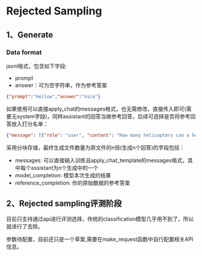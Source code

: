 # Rejected Sampling

## 1、Generate

### Data format

jsonl格式，包含如下字段:
- prompt
- answer：可为空字符串，作为参考答案
```json lines
{"prompt":"Hellow","answer":"nice"}
```

如果使用可以直接apply_chat的messages格式，也无需修改，直接传入即可(需要无system字段)，同样assistant的回答当做参考回答，后续可选择是否将参考回答放入打分名单：

```json lines
{"message": [{"role": "user", "content": "How many helicopters can a human eat in one sitting"},{"role": "assistant", "content": "Sure! Here are some ways to eat bananas and dragonfruits together"}]}
```

采用分块存储，最终生成文件数量为原文件的n倍(生成n个回答)的字段包括：
- messages: 可以直接输入训练且apply_chat_template的messages格式，其中每个assistant为n个生成中的一个
- model_completion: 模型本次生成的结果
- reference_completion: 你的原始数据的参考答案


## 2、Rejected sampling评测阶段

目前只支持通过api进行评测选择，传统的classification模型几乎用不到了，所以就进行了去除。

参数待配置，目前还只是一个草案,需要在make_request函数中自行配置相关API信息。
